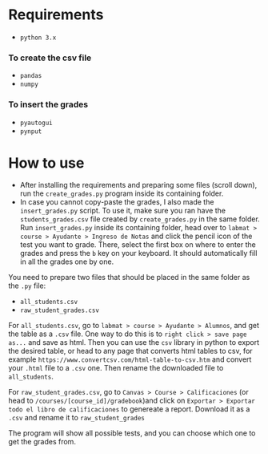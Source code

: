 # Requirements
- `python 3.x`
### To create the csv file
- `pandas`
- `numpy`
### To insert the grades
- `pyautogui`
- `pynput`

# How to use
- After installing the requirements and preparing some files (scroll down), run the `create_grades.py` program inside its containing folder.
- In case you cannot copy-paste the grades, I also made the `insert_grades.py` script. To use it, make sure you ran have the `students_grades.csv` file created by `create_grades.py` in the same folder. Run `insert_grades.py` inside its containing folder, head over to `labmat > course > Ayudante > Ingreso de Notas` and click the pencil icon of the test you want to grade. There, select the first box on where to enter the grades and press the `b` key on your keyboard. It should automatically fill in all the grades one by one.


You need to prepare two files that should be placed in the same folder as the `.py` file:
- `all_students.csv`
- `raw_student_grades.csv`

For `all_students.csv`, go to `labmat > course > Ayudante > Alumnos`, and get the table as a `.csv` file. One way to do this is to `right click > save page as...` and save as html. Then you can use the `csv` library in python to export the desired table, or head to any page that converts html tables to csv, for example `https://www.convertcsv.com/html-table-to-csv.htm` and convert your `.html` file to a `.csv` one. Then rename the downloaded file to `all_students`.

For `raw_student_grades.csv`, go to `Canvas > Course > Calificaciones` (or head to `/courses/[course_id]/gradebook`)and click on `Exportar > Exportar todo el libro de calificaciones` to genereate a report. Download it as a `.csv` and rename it to `raw_student_grades`

The program will show all possible tests, and you can choose which one to get the grades from.
